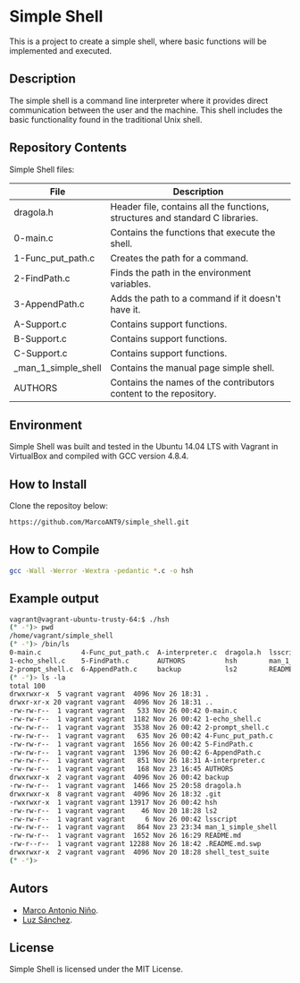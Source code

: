 # Simple Shell

This is a project to create a simple shell, where basic functions will be implemented and executed.

## Description

The simple shell is a command line interpreter where it provides direct communication between the user and the machine. This shell includes the basic functionality found in the traditional Unix shell.

## Repository Contents
Simple Shell files:

File  | Description
------------- | -------------
dragola.h  | Header file, contains all the functions, structures and standard C libraries.
0-main.c  | Contains the functions that execute the shell.
1-Func_put_path.c | Creates the path for a command.
2-FindPath.c | Finds the path in the environment variables.
3-AppendPath.c | Adds the path to a command if it doesn't have it.
A-Support.c | Contains support functions.
B-Support.c | Contains support functions.
C-Support.c | Contains support functions.
_man_1_simple_shell | Contains the manual page simple shell.
AUTHORS | Contains the names of the contributors content to the repository.

## Environment
Simple Shell was built and tested in the Ubuntu 14.04 LTS with Vagrant in VirtualBox and compiled with GCC version 4.8.4.

## How to Install
Clone the repositoy below:
```bash
https://github.com/MarcoANT9/simple_shell.git
```
## How to Compile
```bash
gcc -Wall -Werror -Wextra -pedantic *.c -o hsh
```
## Example output
```bash
vagrant@vagrant-ubuntu-trusty-64:$ ./hsh
(° -°)> pwd
/home/vagrant/simple_shell
(° -°)> /bin/ls
0-main.c          4-Func_put_path.c  A-interpreter.c  dragola.h  lsscript            shell_test_suite
1-echo_shell.c    5-FindPath.c       AUTHORS          hsh        man_1_simple_shell
2-prompt_shell.c  6-AppendPath.c     backup           ls2        README.md
(° -°)> ls -la
total 100
drwxrwxr-x  5 vagrant vagrant  4096 Nov 26 18:31 .
drwxr-xr-x 20 vagrant vagrant  4096 Nov 26 18:31 ..
-rw-rw-r--  1 vagrant vagrant   533 Nov 26 00:42 0-main.c
-rw-rw-r--  1 vagrant vagrant  1182 Nov 26 00:42 1-echo_shell.c
-rw-rw-r--  1 vagrant vagrant  3538 Nov 26 00:42 2-prompt_shell.c
-rw-rw-r--  1 vagrant vagrant   635 Nov 26 00:42 4-Func_put_path.c
-rw-rw-r--  1 vagrant vagrant  1656 Nov 26 00:42 5-FindPath.c
-rw-rw-r--  1 vagrant vagrant  1396 Nov 26 00:42 6-AppendPath.c
-rw-rw-r--  1 vagrant vagrant   851 Nov 26 18:31 A-interpreter.c
-rw-rw-r--  1 vagrant vagrant   168 Nov 23 16:45 AUTHORS
drwxrwxr-x  2 vagrant vagrant  4096 Nov 26 00:42 backup
-rw-rw-r--  1 vagrant vagrant  1466 Nov 25 20:58 dragola.h
drwxrwxr-x  8 vagrant vagrant  4096 Nov 26 18:32 .git
-rwxrwxr-x  1 vagrant vagrant 13917 Nov 26 00:42 hsh
-rw-rw-r--  1 vagrant vagrant    46 Nov 20 18:28 ls2
-rw-rw-r--  1 vagrant vagrant     6 Nov 26 00:42 lsscript
-rw-rw-r--  1 vagrant vagrant   864 Nov 23 23:34 man_1_simple_shell
-rw-rw-r--  1 vagrant vagrant  1652 Nov 26 16:29 README.md
-rw-r--r--  1 vagrant vagrant 12288 Nov 26 18:42 .README.md.swp
drwxrwxr-x  2 vagrant vagrant  4096 Nov 20 18:28 shell_test_suite
(° -°)>
```
## Autors
* [Marco Antonio Niño](https://github.com/MarcoANT9 "Marco Antonio Niño").
* [Luz Sánchez](https://github.com/zulsb "Luz Sanchez").

## License
Simple Shell is licensed under the MIT License.
